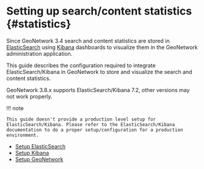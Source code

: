 # Setting up search/content statistics {#statistics}

Since GeoNetwork 3.4 search and content statistics are stored in [ElasticSearch](https://www.elastic.co/products/elasticsearch/) using [Kibana](https://www.elastic.co/products/kibana) dashboards to visualize them in the GeoNetwork administration application.

This guide describes the configuration required to integrate ElasticSearch/Kibana in GeoNetwork to store and visualize the search and content statistics.

GeoNetwork 3.8.x supports ElasticSearch/Kibana 7.2, other versions may not work properly.

!!! note

    This guide doesn't provide a production level setup for ElasticSearch/Kibana. Please refer to the ElasticSearch/Kibana documentation to do a proper setup/configuration for a production environment.


-   [Setup ElasticSearch](setup-elasticsearch.md)
-   [Setup Kibana](setup-kibana.md)
-   [Setup GeoNetwork](setup-geonetwork.md)
